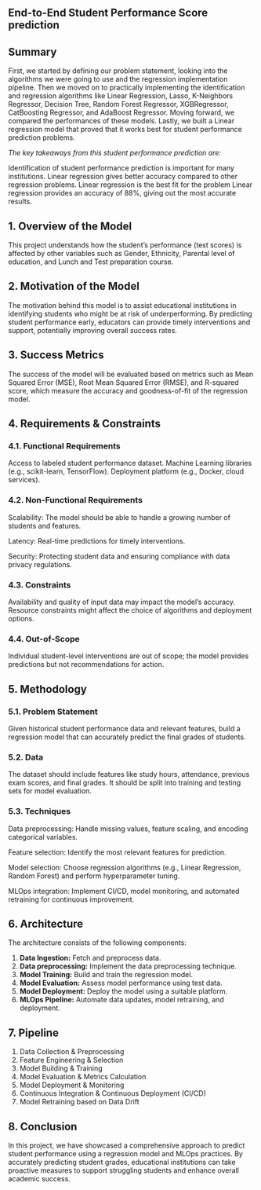 ## End-to-End Student Performance Score prediction

## Summary
First, we started by defining our problem statement, looking into the algorithms we were going to use and the regression implementation pipeline. Then we moved on to practically implementing the identification and regression algorithms like Linear Regression, Lasso, K-Neighbors Regressor, Decision Tree, Random Forest Regressor, XGBRegressor, CatBoosting Regressor, and AdaBoost Regressor. Moving forward, we compared the performances of these models. Lastly, we built a Linear regression model that proved that it works best for student performance prediction problems.

*The key takeaways from this  student performance prediction are:*

Identification of student performance prediction is important for many institutions.
Linear regression gives better accuracy compared to other regression problems.
Linear regression is the best fit for the problem
Linear regression provides an accuracy of 88%, giving out the most accurate results.


## 1. Overview of the Model
This project understands how the student’s performance (test scores) is affected by other variables such as Gender, Ethnicity, Parental level of education, and Lunch and Test preparation course.

## 2. Motivation of the Model
The motivation behind this model is to assist educational institutions in identifying students who might be at risk of underperforming. By predicting student performance early, educators can provide timely interventions and support, potentially improving overall success rates.

## 3. Success Metrics
The success of the model will be evaluated based on metrics such as Mean Squared Error (MSE), Root Mean Squared Error (RMSE), and R-squared score, which measure the accuracy and goodness-of-fit of the regression model.

## 4. Requirements & Constraints
### 4.1. Functional Requirements
Access to labeled student performance dataset.
Machine Learning libraries (e.g., scikit-learn, TensorFlow).
Deployment platform (e.g., Docker, cloud services).
### 4.2. Non-Functional Requirements
Scalability: The model should be able to handle a growing number of students and features.

Latency: Real-time predictions for timely interventions.

Security: Protecting student data and ensuring compliance with data privacy regulations.
### 4.3. Constraints
Availability and quality of input data may impact the model’s accuracy.
Resource constraints might affect the choice of algorithms and deployment options.
### 4.4. Out-of-Scope
Individual student-level interventions are out of scope; the model provides predictions but not recommendations for action.

## 5. Methodology
### 5.1. Problem Statement
Given historical student performance data and relevant features, build a regression model that can accurately predict the final grades of students.

### 5.2. Data
The dataset should include features like study hours, attendance, previous exam scores, and final grades. It should be split into training and testing sets for model evaluation.

### 5.3. Techniques
Data preprocessing: Handle missing values, feature scaling, and encoding categorical variables.

Feature selection: Identify the most relevant features for prediction.

Model selection: Choose regression algorithms (e.g., Linear Regression, Random Forest) and perform hyperparameter tuning.

MLOps integration: Implement CI/CD, model monitoring, and automated retraining for continuous improvement.

## 6. Architecture
The architecture consists of the following components:

1. **Data Ingestion:** Fetch and preprocess data.
2. **Data preprocessing:** Implement the data preprocessing technique.
3. **Model Training:** Build and train the regression model.
4. **Model Evaluation:** Assess model performance using test data.
5. **Model Deployment:** Deploy the model using a suitable platform.
6. **MLOps Pipeline:** Automate data updates, model retraining, and deployment.

## 7. Pipeline
1. Data Collection & Preprocessing
2. Feature Engineering & Selection
3. Model Building & Training
4. Model Evaluation & Metrics Calculation
5. Model Deployment & Monitoring
6. Continuous Integration & Continuous Deployment (CI/CD)
7. Model Retraining based on Data Drift


## 8. Conclusion
In this project, we have showcased a comprehensive approach to predict student performance using a regression model and MLOps practices. By accurately predicting student grades, educational institutions can take proactive measures to support struggling students and enhance overall academic success.
